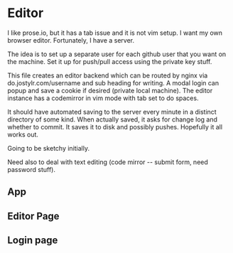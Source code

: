 # Editor

I like prose.io, but it has a tab issue and it is not vim setup. I want my own browser editor. Fortunately, I have a server. 

The idea is to set up a separate user for each github user that you want on the machine. Set it up for push/pull access using the private key stuff. 

This file creates an editor backend which can be routed by nginx via do.jostylr.com/username  and sub heading for writing. A modal login can popup and save a cookie if desired (private local machine). The editor instance has a codemirror in vim mode with tab set to do spaces.

It should have automated saving to the server every minute in a distinct directory of some kind. When actually saved, it asks for change log and whether to commit. It saves it to disk and possibly pushes. Hopefully it all works out. 

Going to be sketchy initially.

Need also to deal with text editing (code mirror -- submit form, need password stuff).

## App


## Editor Page


## Login page


